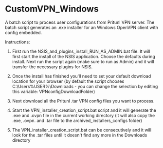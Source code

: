 # CustomVPN_Windows
A batch script to process user configurations from Pritunl VPN server. The batch script generates an .exe installer for an Windows OpenVPN client with config embedded.

Instructions:

1) First run the NSIS_and_plugins_install_RUN_AS_ADMIN.bat file. It will first start the install of the NSIS application. Choose the defaults during install. Next run the script again (make sure to run as Admin) and it will transfer the necessary plugins for NSIS.

2) Once the install has finished you'll need to set your default download location for your browser (by default the script chooses C:\Users\%USER%\Downloads - you can change the selection by editing this variable: VPNconfigDownloadFolder)

3) Next download all the Pritunl .tar VPN config files you want to process. 

4) Start the VPN_installer_creation_script.bat script and it will generate the .exe and .ovpn file in the current working directory (it will also copy the .exe, .ovpn. and .tar file to the archived_installers_configs folder)

5) The VPN_installer_creation_script.bat can be consecutively and it will look for the .tar files until it doesn't find any more in the Downloads directory

